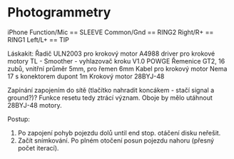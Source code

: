 # Photogrammetry

iPhone
Function/Mic == SLEEVE
Common/Gnd == RING2
Right/R+ == RING1
Left/L+ == TIP


Láskakit:
Řadič ULN2003 pro krokový motor
A4988 driver pro krokové motory
TL - Smoother - vyhlazovač kroku V1.0
POWGE Řemenice GT2, 16 zubů, vnitřní průměr 5mm, pro řemen 6mm
Kabel pro krokový motor Nema 17 s konektorem dupont 1m
Krokový motor 28BYJ-48


Zapínání zapojením do sítě (tlačítko nahradit koncákem - stačí signal a ground?)? Funkce resetu tedy ztrácí význam.
Oboje by mělo utáhnout 28BYJ-48 motory.


Postup:
1) Po zapojení pohyb pojezdu dolů until end stop. otáčení disku neřešit.
2) Začít snímkování. Po plném otočení posun pojezdu nahoru (přesný počet iterací).




